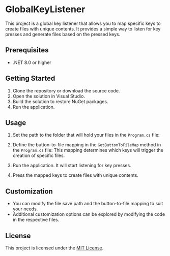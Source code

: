 # GlobalKeyListener

This project is a global key listener that allows you to map specific keys to create files with unique contents. It provides a simple way to listen for key presses and generate files based on the pressed keys.

## Prerequisites

- .NET 8.0 or higher

## Getting Started

1. Clone the repository or download the source code.
2. Open the solution in Visual Studio.
3. Build the solution to restore NuGet packages.
4. Run the application.

## Usage

1. Set the path to the folder that will hold your files in the `Program.cs` file:
2. Define the button-to-file mapping in the `GetButtonToFileMap` method in the `Program.cs` file:
This mapping determines which keys will trigger the creation of specific files.

3. Run the application. It will start listening for key presses.
4. Press the mapped keys to create files with unique contents.

## Customization

- You can modify the file save path and the button-to-file mapping to suit your needs.
- Additional customization options can be explored by modifying the code in the respective files.

## License

This project is licensed under the [MIT License](LICENSE).
